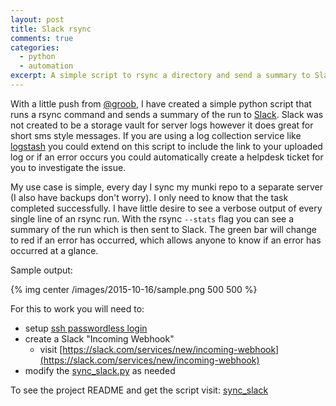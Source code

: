 ```yaml
---
layout: post
title: Slack rsync
comments: true
categories: 
  - python
  - automation
excerpt: A simple script to rsync a directory and send a summary to Slack.
---
```


With a little push from [@groob](https://github.com/groob), I have created a simple python script that runs a rsync command and sends a summary of the run to [Slack](https://slack.com/). Slack was not created to be a storage vault for server logs however it does great for short sms style messages. If you are using a log collection service like [logstash](https://www.elastic.co/products/logstash) you could extend on this script to include the link to your uploaded log or if an error occurs you could automatically create a helpdesk ticket for you to investigate the issue.

My use case is simple, every day I sync my munki repo to a separate server (I also have backups don't worry). I only need to know that the task completed successfully. I have little desire to see a verbose output of every single line of an rsync run. With the rsync `--stats` flag you can see a summary of the run which is then sent to Slack. The green bar will change to red if an error has occurred, which allows anyone to know if an error has occurred at a glance.

Sample output:

{% img center /images/2015-10-16/sample.png 500 500 %}

For this to work you will need to: 

* setup [ssh passwordless login](http://linuxconfig.org/passwordless-ssh)
* create a Slack "Incoming Webhook" 
  * visit [https://slack.com/services/new/incoming-webhook](https://slack.com/services/new/incoming-webhook)
* modify the [sync_slack.py](https://github.com/clburlison/scripts/blob/master/clburlison_scripts/slack/sync_slack/sync_slack.py) as needed


To see the project README and get the script visit: [sync_slack](https://github.com/clburlison/scripts/tree/master/clburlison_scripts/slack/sync_slack)
